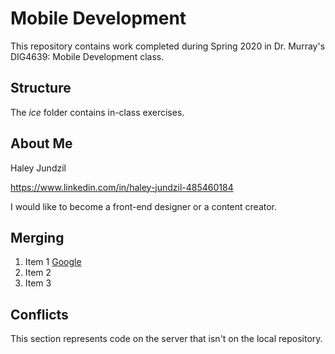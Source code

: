# Mobile Development
This repository contains work completed during Spring 2020 in Dr. Murray's DIG4639: Mobile Development class.

## Structure
The *ice* folder contains in-class exercises. 

## About Me
Haley Jundzil

https://www.linkedin.com/in/haley-jundzil-485460184

I would like to become a front-end designer or a content creator.

## Merging
1. Item 1 [Google](https://www.google.com/)
1. Item 2
1. Item 3

## Conflicts
This section represents code on the server that isn't on the local repository.
